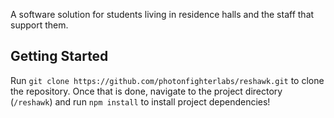 A software solution for students living in residence halls and the staff that support them. 

## Getting Started

Run `git clone https://github.com/photonfighterlabs/reshawk.git` to clone the repository. Once that is done, navigate to the project directory (`/reshawk`) and run `npm install` to install project dependencies!
